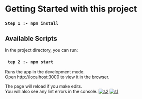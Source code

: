 # Getting Started with this project

### `Step 1 :- npm install`

## Available Scripts

In the project directory, you can run:

### ` tep 2 :- npm start`

Runs the app in the development mode.\
Open [http://localhost:3000](http://localhost:3000) to view it in the browser.

The page will reload if you make edits.\
You will also see any lint errors in the console.
<a href="https://ibb.co/2NMNQFN"><img src="https://i.ibb.co/fvNv5Xv/s2.png" alt="s2" border="0" width="auto" height="auto"></a>
<a href="https://ibb.co/t4cwHcr"><img src="https://i.ibb.co/JK2Wc2J/s1.png" alt="s1" border="0"></a>

